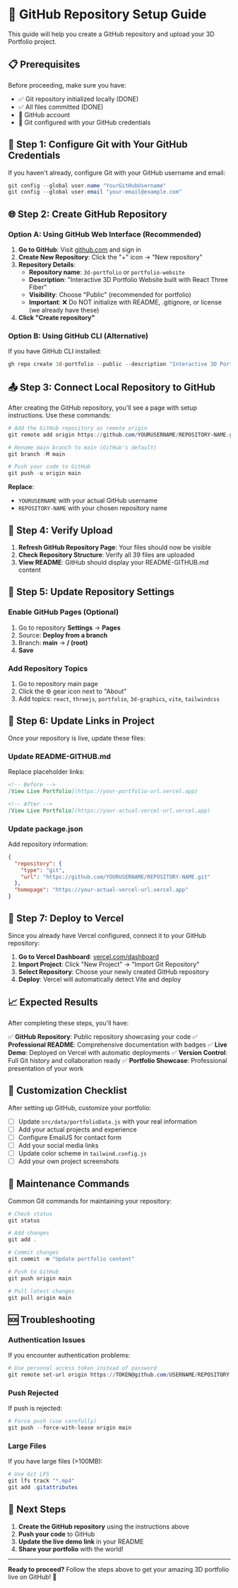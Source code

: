 # 🚀 GitHub Repository Setup Guide

This guide will help you create a GitHub repository and upload your 3D Portfolio project.

## 📋 Prerequisites

Before proceeding, make sure you have:
- ✅ Git repository initialized locally (DONE)
- ✅ All files committed (DONE)
- 🔲 GitHub account
- 🔲 Git configured with your GitHub credentials

## 🔧 Step 1: Configure Git with Your GitHub Credentials

If you haven't already, configure Git with your GitHub username and email:

```powershell
git config --global user.name "YourGitHubUsername"
git config --global user.email "your-email@example.com"
```

## 🌐 Step 2: Create GitHub Repository

### Option A: Using GitHub Web Interface (Recommended)

1. **Go to GitHub**: Visit [github.com](https://github.com) and sign in
2. **Create New Repository**: Click the "+" icon → "New repository"
3. **Repository Details**:
   - **Repository name**: `3d-portfolio` or `portfolio-website`
   - **Description**: "Interactive 3D Portfolio Website built with React Three Fiber"
   - **Visibility**: Choose "Public" (recommended for portfolio)
   - **Important**: ❌ Do NOT initialize with README, .gitignore, or license (we already have these)
4. **Click "Create repository"**

### Option B: Using GitHub CLI (Alternative)

If you have GitHub CLI installed:

```powershell
gh repo create 3d-portfolio --public --description "Interactive 3D Portfolio Website built with React Three Fiber"
```

## 📤 Step 3: Connect Local Repository to GitHub

After creating the GitHub repository, you'll see a page with setup instructions. Use these commands:

```powershell
# Add the GitHub repository as remote origin
git remote add origin https://github.com/YOURUSERNAME/REPOSITORY-NAME.git

# Rename main branch to main (GitHub's default)
git branch -M main

# Push your code to GitHub
git push -u origin main
```

**Replace**:
- `YOURUSERNAME` with your actual GitHub username
- `REPOSITORY-NAME` with your chosen repository name

## 🔄 Step 4: Verify Upload

1. **Refresh GitHub Repository Page**: Your files should now be visible
2. **Check Repository Structure**: Verify all 39 files are uploaded
3. **View README**: GitHub should display your README-GITHUB.md content

## 📝 Step 5: Update Repository Settings

### Enable GitHub Pages (Optional)
1. Go to repository **Settings** → **Pages**
2. Source: **Deploy from a branch**
3. Branch: **main** → **/ (root)**
4. **Save**

### Add Repository Topics
1. Go to repository main page
2. Click the ⚙️ gear icon next to "About"
3. Add topics: `react`, `threejs`, `portfolio`, `3d-graphics`, `vite`, `tailwindcss`

## 🎯 Step 6: Update Links in Project

Once your repository is live, update these files:

### Update README-GITHUB.md
Replace placeholder links:
```markdown
<!-- Before -->
[View Live Portfolio](https://your-portfolio-url.vercel.app)

<!-- After -->
[View Live Portfolio](https://your-actual-vercel-url.vercel.app)
```

### Update package.json
Add repository information:
```json
{
  "repository": {
    "type": "git",
    "url": "https://github.com/YOURUSERNAME/REPOSITORY-NAME.git"
  },
  "homepage": "https://your-actual-vercel-url.vercel.app"
}
```

## 🚀 Step 7: Deploy to Vercel

Since you already have Vercel configured, connect it to your GitHub repository:

1. **Go to Vercel Dashboard**: [vercel.com/dashboard](https://vercel.com/dashboard)
2. **Import Project**: Click "New Project" → "Import Git Repository"
3. **Select Repository**: Choose your newly created GitHub repository
4. **Deploy**: Vercel will automatically detect Vite and deploy

## 📈 Expected Results

After completing these steps, you'll have:

✅ **GitHub Repository**: Public repository showcasing your code
✅ **Professional README**: Comprehensive documentation with badges
✅ **Live Demo**: Deployed on Vercel with automatic deployments
✅ **Version Control**: Full Git history and collaboration ready
✅ **Portfolio Showcase**: Professional presentation of your work

## 🎨 Customization Checklist

After setting up GitHub, customize your portfolio:

- [ ] Update `src/data/portfolioData.js` with your real information
- [ ] Add your actual projects and experience
- [ ] Configure EmailJS for contact form
- [ ] Add your social media links
- [ ] Update color scheme in `tailwind.config.js`
- [ ] Add your own project screenshots

## 🔧 Maintenance Commands

Common Git commands for maintaining your repository:

```powershell
# Check status
git status

# Add changes
git add .

# Commit changes
git commit -m "Update portfolio content"

# Push to GitHub
git push origin main

# Pull latest changes
git pull origin main
```

## 🆘 Troubleshooting

### Authentication Issues
If you encounter authentication problems:

```powershell
# Use personal access token instead of password
git remote set-url origin https://TOKEN@github.com/USERNAME/REPOSITORY.git
```

### Push Rejected
If push is rejected:

```powershell
# Force push (use carefully)
git push --force-with-lease origin main
```

### Large Files
If you have large files (>100MB):

```powershell
# Use Git LFS
git lfs track "*.mp4"
git add .gitattributes
```

## 🎯 Next Steps

1. **Create the GitHub repository** using the instructions above
2. **Push your code** to GitHub
3. **Update the live demo link** in your README
4. **Share your portfolio** with the world!

---

**Ready to proceed?** Follow the steps above to get your amazing 3D portfolio live on GitHub! 🚀
